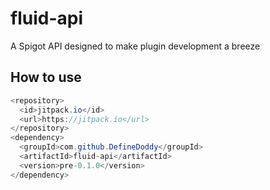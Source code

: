# fluid-api
A Spigot API designed to make plugin development a breeze

## How to use
```java
<repository>
  <id>jitpack.io</id>
  <url>https://jitpack.io</url>
</repository>
<dependency>
  <groupId>com.github.DefineDoddy</groupId>
  <artifactId>fluid-api</artifactId>
  <version>pre-0.1.0</version>
</dependency>
```

